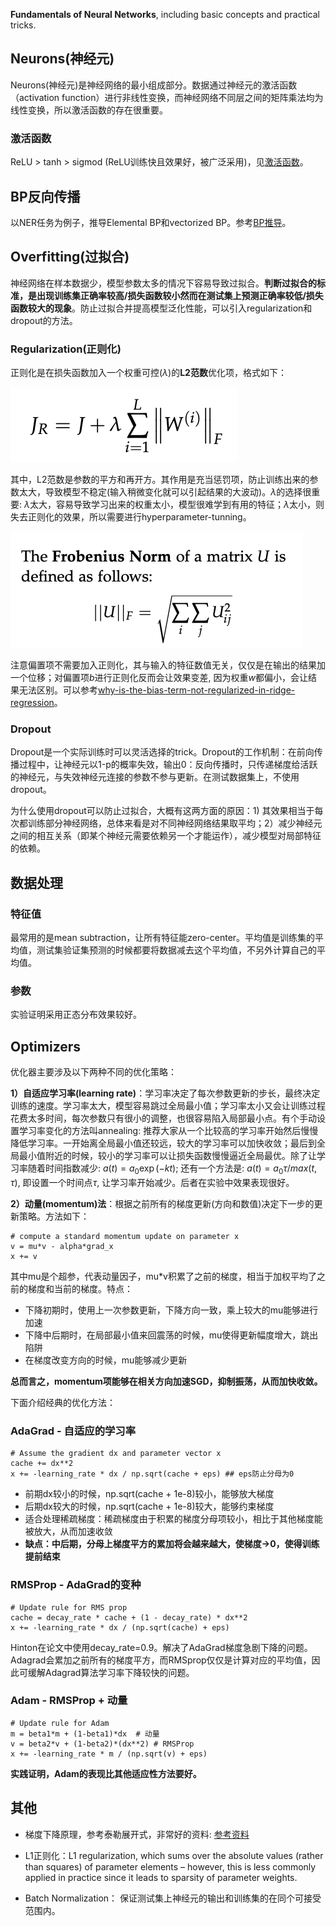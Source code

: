 **Fundamentals of Neural Networks**, including basic concepts and practical tricks.

## Neurons(神经元)

Neurons(神经元)是神经网络的最小组成部分。数据通过神经元的激活函数（activation function）进行非线性变换，而神经网络不同层之间的矩阵乘法均为线性变换，所以激活函数的存在很重要。

### 激活函数

ReLU > tanh > sigmod (ReLU训练快且效果好，被广泛采用)，见[激活函数](https://github.com/fionattu/nlp_algorithms/blob/master/pics/derivation/activation_functions.pdf)。

## BP反向传播

以NER任务为例子，推导Elemental BP和vectorized BP。参考[BP推导](https://github.com/fionattu/nlp_algorithms/blob/master/pics/derivation/back_prop.pdf)。

## Overfitting(过拟合)

神经网络在样本数据少，模型参数太多的情况下容易导致过拟合。**判断过拟合的标准，是出现训练集正确率较高/损失函数较小然而在测试集上预测正确率较低/损失函数较大的现象**。防止过拟合并提高模型泛化性能，可以引入regularization和dropout的方法。

### Regularization(正则化)

正则化是在损失函数加入一个权重可控($\lambda$)的**L2范数**优化项，格式如下：

![image](https://raw.githubusercontent.com/fionattu/nlp_algorithms/master/pics/regularization_loss.png)

其中，L2范数是参数的平方和再开方。其作用是充当惩罚项，防止训练出来的参数太大，导致模型不稳定(输入稍微变化就可以引起结果的大波动)。$\lambda$的选择很重要: $\lambda$太大，容易导致学习出来的权重太小，模型很难学到有用的特征；$\lambda$太小，则失去正则化的效果，所以需要进行hyperparameter-tunning。

![image](https://raw.githubusercontent.com/fionattu/nlp_algorithms/master/pics/L2_norm.png)


注意偏置项不需要加入正则化，其与输入的特征数值无关，仅仅是在输出的结果加一个位移；对偏置项$b$进行正则化反而会让效果变差, 因为权重$w$都偏小，会让结果无法区别。可以参考[why-is-the-bias-term-not-regularized-in-ridge-regression](why-is-the-bias-term-not-regularized-in-ridge-regression)。

### Dropout

Dropout是一个实际训练时可以灵活选择的trick。Dropout的工作机制：在前向传播过程中，让神经元以1-p的概率失效，输出0：反向传播时，只传递梯度给活跃的神经元，与失效神经元连接的参数不参与更新。在测试数据集上，不使用dropout。

为什么使用dropout可以防止过拟合，大概有这两方面的原因：1) 其效果相当于每次都训练部分神经网络，总体来看是对不同神经网络结果取平均；2）减少神经元之间的相互关系（即某个神经元需要依赖另一个才能运作），减少模型对局部特征的依赖。

## 数据处理

### 特征值
最常用的是mean subtraction，让所有特征能zero-center。平均值是训练集的平均值，测试集验证集预测的时候都要将数据减去这个平均值，不另外计算自己的平均值。

### 参数
实验证明采用正态分布效果较好。

## Optimizers

优化器主要涉及以下两种不同的优化策略：

**1）自适应学习率(learning rate)**：学习率决定了每次参数更新的步长，最终决定训练的速度。学习率太大，模型容易跳过全局最小值；学习率太小又会让训练过程花费太多时间，每次参数只有很小的调整，也很容易陷入局部最小点。有个手动设置学习率变化的方法叫annealing: 推荐大家从一个比较高的学习率开始然后慢慢降低学习率。一开始离全局最小值还较远，较大的学习率可以加快收敛；最后到全局最小值附近的时候，较小的学习率可以让损失函数慢慢逼近全局最优。除了让学习率随着时间指数减少: $a(t) = a_0\exp(-kt)$; 还有一个方法是: $a(t) = a_0\tau/max(t, \tau)$, 即设置一个时间点$\tau$, 让学习率开始减少。后者在实验中效果表现很好。

**2）动量(momentum)法**：根据之前所有的梯度更新(方向和数值)决定下一步的更新策略。方法如下：

```
# compute a standard momentum update on parameter x
v = mu*v - alpha*grad_x
x += v
```

其中mu是个超参，代表动量因子，mu*v积累了之前的梯度，相当于加权平均了之前的梯度和当前的梯度。特点：

* 下降初期时，使用上一次参数更新，下降方向一致，乘上较大的mu能够进行加速
* 下降中后期时，在局部最小值来回震荡的时候，mu使得更新幅度增大，跳出陷阱
* 在梯度改变方向的时候，mu能够减少更新 

**总而言之，momentum项能够在相关方向加速SGD，抑制振荡，从而加快收敛。**



下面介绍经典的优化方法：

### AdaGrad - 自适应的学习率

```
# Assume the gradient dx and parameter vector x 
cache += dx**2
x += -learning_rate * dx / np.sqrt(cache + eps) ## eps防止分母为0
```

* 前期dx较小的时候，np.sqrt(cache + 1e-8)较小，能够放大梯度
* 后期dx较大的时候，np.sqrt(cache + 1e-8)较大，能够约束梯度
* 适合处理稀疏梯度：稀疏梯度由于积累的梯度分母项较小，相比于其他梯度能被放大，从而加速收敛
* **缺点：中后期，分母上梯度平方的累加将会越来越大，使梯度->0，使得训练提前结束**

### RMSProp - AdaGrad的变种

```
# Update rule for RMS prop
cache = decay_rate * cache + (1 - decay_rate) * dx**2 
x += -learning_rate * dx / (np.sqrt(cache) + eps)
```

Hinton在论文中使用decay_rate=0.9。解决了AdaGrad梯度急剧下降的问题。Adagrad会累加之前所有的梯度平方，而RMSprop仅仅是计算对应的平均值，因此可缓解Adagrad算法学习率下降较快的问题。
	
### Adam - RMSProp + 动量

```
# Update rule for Adam
m = beta1*m + (1-beta1)*dx  # 动量
v = beta2*v + (1-beta2)*(dx**2) # RMSProp
x += -learning_rate * m / (np.sqrt(v) + eps)
```
**实践证明，Adam的表现比其他适应性方法要好。**


## 其他

* 梯度下降原理，参考泰勒展开式，非常好的资料: [参考资料](https://blog.csdn.net/pengchengliu/article/details/80932232)

* L1正则化：L1 regularization, which sums over the absolute values (rather than squares) of parameter elements – however, this is less commonly applied in practice since it leads to sparsity of parameter weights.

* Batch Normalization： 保证测试集上神经元的输出和训练集的在同个可接受范围内。